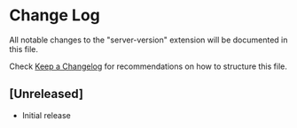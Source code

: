 # Change Log
All notable changes to the "server-version" extension will be documented in this file.

Check [Keep a Changelog](http://keepachangelog.com/) for recommendations on how to structure this file.

## [Unreleased]
- Initial release